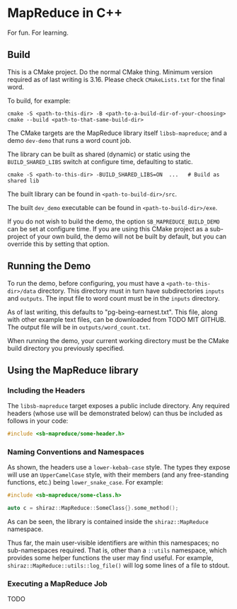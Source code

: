 # MapReduce in C++
For fun. For learning.

## Build

This is a CMake project. Do the normal CMake thing. Minimum version required as of last writing is 3.16. Please check `CMakeLists.txt` for the final word.

To build, for example:

```shell script
cmake -S <path-to-this-dir> -B <path-to-a-build-dir-of-your-choosing>
cmake --build <path-to-that-same-build-dir>
```

The CMake targets are the MapReduce library itself `libsb-mapreduce`; and a demo `dev-demo` that runs a word count job.

The library can be built as shared (dynamic) or static using the `BUILD_SHARED_LIBS` switch at configure time, defaulting to static.

```shell script
cmake -S <path-to-this-dir> -BUILD_SHARED_LIBS=ON  ...   # Build as shared lib
```

The built library can be found in `<path-to-build-dir>/src`.

The built `dev_demo` executable can be found in `<path-to-build-dir>/exe`.

If you do not wish to build the demo, the option `SB_MAPREDUCE_BUILD_DEMO` can be set at configure time.
If you are using this CMake project as a sub-project of your own build, the demo will not be built by default, but you can override this by setting that option.

## Running the Demo

To run the demo, before configuring, you must have a `<path-to-this-dir>/data` directory.
This directory must in turn have subdirectories `inputs` and `outputs`.
The input file to word count must be in the `inputs` directory.

As of last writing, this defaults to "pg-being-earnest.txt".
This file, along with other example text files, can be downloaded from TODO MIT GITHUB.
The output file will be in `outputs/word_count.txt`.

When running the demo, your current working directory must be the CMake build directory you previously specified.

## Using the MapReduce library

### Including the Headers

The `libsb-mapreduce` target exposes a public include directory.
Any required headers (whose use will be demonstrated below) can thus be included as follows in your code:
```c++
#include <sb-mapreduce/some-header.h>
```

### Naming Conventions and Namespaces

As shown, the headers use a `lower-kebab-case` style.
The types they expose will use an `UpperCamelCase` style, with their members (and any free-standing functions, etc.) being `lower_snake_case`.
For example:

```c++
#include <sb-mapreduce/some-class.h>

auto c = shiraz::MapReduce::SomeClass{}.some_method();
```

As can be seen, the library is contained inside the `shiraz::MapReduce` namespace.

Thus far, the main user-visible identifiers are within this namespaces; no sub-namespaces required.
That is, other than a `::utils` namespace, which provides some helper functions the user may find useful.
For example, `shiraz::MapReduce::utils::log_file()` will log some lines of a file to stdout.

### Executing a MapReduce Job
TODO
